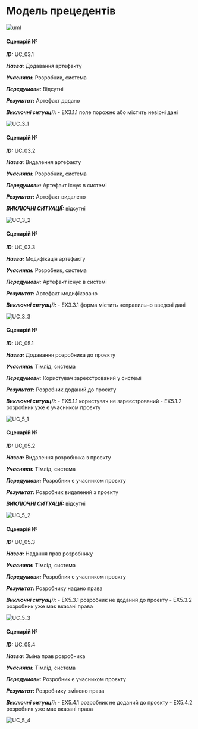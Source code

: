 # Модель прецедентів

![uml](http://www.plantuml.com/plantuml/proxy?cache=no&src=https://raw.githubusercontent.com/VitaliiZZzz/project_managment_system/master/src/uml/UC_main)

#### Сценарій №

***ID:*** UC_03.1

***Назва:*** Додавання артефакту

***Учасники:*** Розробник, система

***Передумови:*** Відсутні

***Результат:*** Артефакт додано

***Виключні ситуації:***
	- EX3.1.1 поле порожнє або містить невірні дані 
	
![UC_3_1](http://www.plantuml.com/plantuml/proxy?cache=no&src=https://raw.githubusercontent.com/VitaliiZZzz/project_managment_system/master/src/uml/UC_3_1)

#### Сценарій №

***ID:*** UC_03.2

***Назва:*** Видалення артефакту

***Учасники:*** Розробник, система

***Передумови:*** Артефакт існує в системі

***Результат:*** Артефакт видалено

***ВИКЛЮЧНІ СИТУАЦІЇ:*** відсутні

![UC_3_2](http://www.plantuml.com/plantuml/proxy?cache=no&src=https://raw.githubusercontent.com/VitaliiZZzz/project_managment_system/master/src/uml/UC_3_2)

#### Сценарій №

***ID:*** UC_03.3

***Назва:*** Модифікація артефакту

***Учасники:*** Розробник, система

***Передумови:*** Артефакт існує в системі

***Результат:*** Артефакт модифіковано

***Виключні ситуації:***
	- EX3.3.1 форма містить неправильно введені дані
	
![UC_3_3](http://www.plantuml.com/plantuml/proxy?cache=no&src=https://raw.githubusercontent.com/VitaliiZZzz/project_managment_system/master/src/uml/UC_3_3)

#### Сценарій №

***ID:*** UC_05.1

***Назва:*** Додавання розробника до проєкту

***Учасники:*** Тімлід, система

***Передумови:*** Користувач зареєстрований у системі

***Результат:*** Розробник доданий до проєкту

***Виключні ситуації:***
	- EX5.1.1 користувач не зареєстрований
	- EX5.1.2 розробник уже є учасником проєкту
	
![UC_5_1](http://www.plantuml.com/plantuml/proxy?cache=no&src=https://raw.githubusercontent.com/VitaliiZZzz/project_managment_system/master/src/uml/UC_5_1)

#### Сценарій №

***ID:*** UC_05.2

***Назва:*** Видалення розробника з проєкту

***Учасники:*** Тімлід, система

***Передумови:*** Розробник є учасником проєкту

***Результат:*** Розробник видалений з проєкту

***ВИКЛЮЧНІ СИТУАЦІЇ:*** відсутні

![UC_5_2](http://www.plantuml.com/plantuml/proxy?cache=no&src=https://raw.githubusercontent.com/VitaliiZZzz/project_managment_system/master/src/uml/UC_5_2)

#### Сценарій №

***ID:*** UC_05.3

***Назва:*** Надання прав розробнику

***Учасники:*** Тімлід, система

***Передумови:*** Розробник є учасником проєкту

***Результат:*** Розробнику надано права

***Виключні ситуації:***
	- EX5.3.1 розробник не доданий до проєкту
	- EX5.3.2 розробник уже має вказані права
	
![UC_5_3](http://www.plantuml.com/plantuml/proxy?cache=no&src=https://raw.githubusercontent.com/VitaliiZZzz/project_managment_system/master/src/uml/UC_5_3)

#### Сценарій №

***ID:*** UC_05.4

***Назва:*** Зміна прав розробника

***Учасники:*** Тімлід, система

***Передумови:*** Розробник є учасником проєкту

***Результат:*** Розробнику змінено права

***Виключні ситуації:***
	- EX5.4.1 розробник не доданий до проєкту
	- EX5.4.2 розробник уже має вказані права
	
![UC_5_4](http://www.plantuml.com/plantuml/proxy?cache=no&src=https://raw.githubusercontent.com/VitaliiZZzz/project_managment_system/master/src/uml/UC_5_4)

